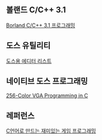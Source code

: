 ## 볼랜드 C/C++ 3.1

[Borland C/C++ 3.1 프로그래밍](https://github.com/johangardhage/dos-bcdemos)  


## 도스 유틸리티

[도스용 에디터 리스트](http://texteditors.org/cgi-bin/wiki.pl?MsDosEditors)  


## 네이티브 도스 프로그래밍

[256-Color VGA Programming in C](http://www.brackeen.com/vga)  

## 레퍼런스

[C언어로 만드는 재미있는 게임 프로그래밍](https://github.com/darkx5746/funnydos)
